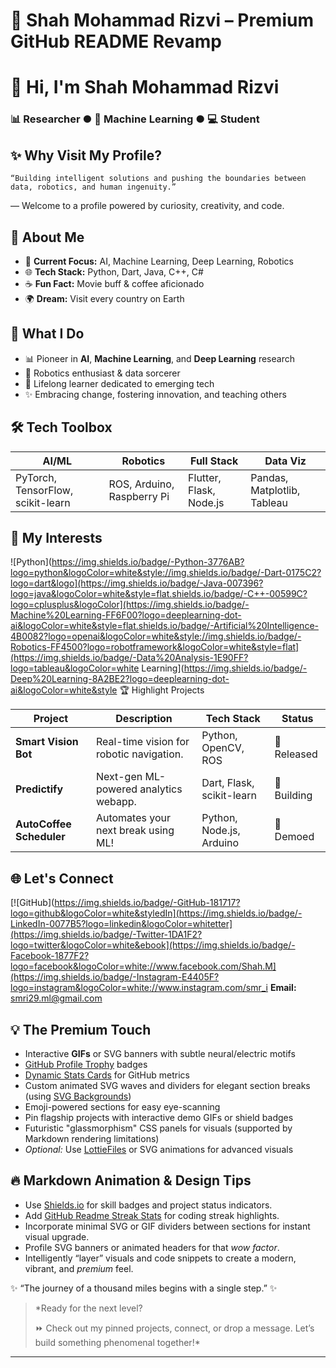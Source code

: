 # 🚀 Shah Mohammad Rizvi – Premium GitHub README Revamp


  


# 👋 Hi, I'm **Shah Mohammad Rizvi**  
### 📊 Researcher ● 📡 Machine Learning ● 💻 Student



## ✨ Why Visit My Profile?


  
    “Building intelligent solutions and pushing the boundaries between data, robotics, and human ingenuity.”
  
  
  — Welcome to a profile powered by curiosity, creativity, and code.


## 👀 About Me

- 🔭 **Current Focus:** AI, Machine Learning, Deep Learning, Robotics  
- 🌐 **Tech Stack:** Python, Dart, Java, C++, C#  
- ☕ **Fun Fact:** Movie buff & coffee aficionado  
- 🌍 **Dream:** Visit every country on Earth  

## 🌱 What I Do

- 📊 Pioneer in **AI**, **Machine Learning**, and **Deep Learning** research
- 🤖 Robotics enthusiast & data sorcerer
- 📖 Lifelong learner dedicated to emerging tech
- ✨ Embracing change, fostering innovation, and teaching others

## 🛠️ Tech Toolbox


  




| AI/ML             | Robotics         | Full Stack       | Data Viz        |
|-------------------|-----------------|------------------|-----------------|
| PyTorch, TensorFlow, scikit-learn    | ROS, Arduino, Raspberry Pi | Flutter, Flask, Node.js  | Pandas, Matplotlib, Tableau |



## 🧠 My Interests



![Python](https://img.shields.io/badge/-Python-3776AB?logo=python&logoColor=white&style://img.shields.io/badge/-Dart-0175C2?logo=dart&logo](https://img.shields.io/badge/-Java-007396?logo=java&logoColor=white&style=flat.shields.io/badge/-C++-00599C?logo=cplusplus&logoColor](https://img.shields.io/badge/-Machine%20Learning-FF6F00?logo=deeplearning-dot-ai&logoColor=white&style=flat.shields.io/badge/-Artificial%20Intelligence-4B0082?logo=openai&logoColor=white&style://img.shields.io/badge/-Robotics-FF4500?logo=robotframework&logoColor=white&style=flat](https://img.shields.io/badge/-Data%20Analysis-1E90FF?logo=tableau&logoColor=white Learning](https://img.shields.io/badge/-Deep%20Learning-8A2BE2?logo=deeplearning-dot-ai&logoColor=white&style 🏆 Highlight Projects

| Project                | Description                                      | Tech Stack                | Status      |
|------------------------|--------------------------------------------------|---------------------------|-------------|
| **Smart Vision Bot**   | Real-time vision for robotic navigation.         | Python, OpenCV, ROS       | 🚀 Released |
| **Predictify**         | Next-gen ML-powered analytics webapp.            | Dart, Flask, scikit-learn | 👷 Building |
| **AutoCoffee Scheduler**| Automates your next break using ML!             | Python, Node.js, Arduino  | 🎉 Demoed   |

## 🌐 Let's Connect


  
[![GitHub](https://img.shields.io/badge/-GitHub-181717?logo=github&logoColor=white&styledIn](https://img.shields.io/badge/-LinkedIn-0077B5?logo=linkedin&logoColor=whitetter](https://img.shields.io/badge/-Twitter-1DA1F2?logo=twitter&logoColor=white&ebook](https://img.shields.io/badge/-Facebook-1877F2?logo=facebook&logoColor=white://www.facebook.com/Shah.M](https://img.shields.io/badge/-Instagram-E4405F?logo=instagram&logoColor=white://www.instagram.com/smr_i **Email:** [smri29.ml@gmail.com](mailto:smri29.ml@gmail.com)

## 💡 The Premium Touch

- Interactive **GIFs** or SVG banners with subtle neural/electric motifs
- [GitHub Profile Trophy](https://github.com/ryo-ma/github-profile-trophy) badges
- [Dynamic Stats Cards](https://github.com/anuraghazra/github-readme-stats) for GitHub metrics
- Custom animated SVG waves and dividers for elegant section breaks (using [SVG Backgrounds](https://svgbackgrounds.com/))
- Emoji-powered sections for easy eye-scanning
- Pin flagship projects with interactive demo GIFs or shield badges
- Futuristic "glassmorphism" CSS panels for visuals (supported by Markdown rendering limitations)
- *Optional:* Use [LottieFiles](https://lottiefiles.com/) or SVG animations for advanced visuals

## 🔥 Markdown Animation & Design Tips

- Use [Shields.io](https://shields.io/) for skill badges and project status indicators.
- Add [GitHub Readme Streak Stats](https://github.com/denvercoder1/github-readme-streak-stats) for coding streak highlights.
- Incorporate minimal SVG or GIF dividers between sections for instant visual upgrade.
- Profile SVG banners or animated headers for that *wow factor*.
- Intelligently “layer” visuals and code snippets to create a modern, vibrant, and *premium* feel.



✨ “The journey of a thousand miles begins with a single step.” ✨



> *Ready for the next level?  
>  
> ⏩ Check out my pinned projects, connect, or drop a message. Let’s build something phenomenal together!*

---
